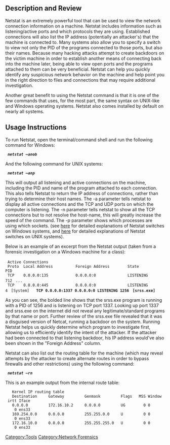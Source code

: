 ## Description and Review

Netstat is an extremely powerful tool that can be used to view the
network connection information on a machine. Netstat includes
information such as listening/active ports and which protocols they are
using. Established connections will also list the IP address
(potentially an attacker's) that the machine is connected to. Many
systems also allow you to specify a switch to view not only the PID of
the programs connected to those ports, but also their names. Because
many hacking attacks attempt to create backdoors on the victim machine
in order to establish another means of connecting back into the machine
later, being able to view open ports and the programs attached to them
can be very beneficial. Netstat can help you quickly identify any
suspicious network behavior on the machine and help point you in the
right direction to files and connections that may require additional
investigation.

Another great benefit to using the Netstat command is that it is one of
the few commands that uses, for the most part, the same syntax on
UNIX-like and Windows operating systems. Netstat also comes installed by
default on nearly all systems.

## Usage Instructions

To run Netstat, open the terminal/command shell and run the following
command for Windows:

` `***`netstat –anob`***

And the following command for UNIX systems:

` `***`netstat –anp`***

This will output all listening and active connections on the machine,
including the PID and name of the program attached to each connection.
This also tells Netstat to return the IP address of connections, rather
than trying to determine their host names. The -a parameter tells
netstat to display all active connections and the TCP and UDP ports on
which the computer is listening. The -n parameter tells netstat to show
all the TCP connections but to not resolve the host-name, this will
greatly increase the speed of the command. The -p parameter shows which
processes are using which sockets. (see
[here](http://pcsupport.about.com/od/commandlinereference/p/netstat-command.htm)
for detailed explanations of Netstat switches on Windows systems, and
[here](http://crybit.com/netstat-command-switches/) for detailed
explanations of Netstat switches on UNIX systems).

Below is an example of an excerpt from the Netstat output (taken from a
forensic investigation on a Windows machine for a class):

` Active Connections`
` `
` Proto  Local Address          Foreign Address        State           PID`
` TCP    0.0.0.0:135            0.0.0.0:0              LISTENING       712`
` ...`
` TCP    0.0.0.0:445            0.0.0.0:0              LISTENING       4`
` [System]`
` `
` `**`TCP 0.0.0.0:1337 0.0.0.0:0 LISTENING 1256`**
` `**`[srss.exe]`**

As you can see, the bolded line shows that the srss.exe program is
running with a PID of 1256 and is listening on TCP port 1337. Looking up
port 1337 and srss.exe on the internet did not reveal any
legitimate/standard programs by that name or port. Further review of the
srss.exe file revealed that it was a disguised version of Netcat,
running a backdoor on the system. Running Netstat helps us quickly
determine which program to investigate first, allowing us to efficiently
identify the intent of the attacker. If the attacker had been connected
to that listening backdoor, his IP address would've also been shown in
the "Foreign Address" column.

Netstat can also list out the routing table for the machine (which may
reveal attempts by the attacker to create alternate routes in order to
bypass firewalls and other restrictions) using the following command:

` `***`netstat –rn`***

This is an example output from the internal route table:

`   Kernel IP routing table`
`   Destination     Gateway         Genmask         Flags   MSS Window  irtt Iface`
`   0.0.0.0         172.16.10.2     0.0.0.0         UG        0 0          0 ens33`
`   169.254.0.0     0.0.0.0         255.255.0.0     U         0 0          0 ens33`
`   172.16.10.0     0.0.0.0         255.255.255.0   U         0 0          0 ens33`

[Category:Tools](Category:Tools "wikilink") [Category:Network
Forensics](Category:Network_Forensics "wikilink")